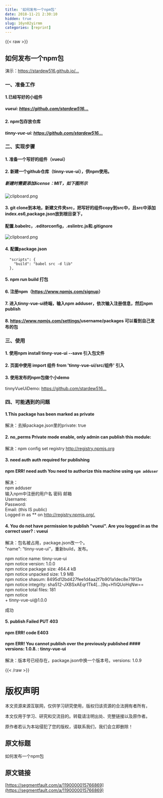 ```yaml
---
title: '如何发布一个npm包' 
date: 2018-11-21 2:30:10
hidden: true
slug: 16yn02yirmm
categories: [reprint]
---
```


{{< raw >}}
<h2 id="articleHeader0">&#x5982;&#x4F55;&#x53D1;&#x5E03;&#x4E00;&#x4E2A;npm&#x5305;</h2><p>&#x6F14;&#x793A;&#xFF1A;<a href="https://stardew516.github.io/vueui/dist/demo/index.html#/" rel="nofollow noreferrer" target="_blank">https://stardew516.github.io/...</a></p><h3 id="articleHeader1">&#x4E00;&#x3001;&#x51C6;&#x5907;&#x5DE5;&#x4F5C;</h3><h4>1.&#x5DF2;&#x7ECF;&#x5199;&#x597D;&#x7684;&#x5C0F;&#x7EC4;&#x4EF6;</h4><h5>vueui: <a href="https://github.com/stardew516/vueui" rel="nofollow noreferrer" target="_blank">https://github.com/stardew516...</a></h5><h4>2. npm&#x5305;&#x5B58;&#x653E;&#x4ED3;&#x5E93;</h4><h5>tinny-vue-ui: <a href="https://github.com/stardew516/tinny-vue-ui" rel="nofollow noreferrer" target="_blank">https://github.com/stardew516...</a></h5><h3 id="articleHeader2">&#x4E8C;&#x3001;&#x5B9E;&#x73B0;&#x6B65;&#x9AA4;</h3><h4>1. &#x51C6;&#x5907;&#x4E00;&#x4E2A;&#x5199;&#x597D;&#x7684;&#x7EC4;&#x4EF6;&#xFF08;vueui&#xFF09;</h4><h4>2. &#x65B0;&#x5EFA;&#x4E00;&#x4E2A;github&#x4ED3;&#x5E93;&#xFF08;tinny-vue-ui&#xFF09;&#xFF0C;&#x4F9B;npm&#x4F7F;&#x7528;&#x3002;</h4><h5>&#x65B0;&#x5EFA;&#x65F6;&#x9700;&#x8981;&#x6DFB;&#x52A0;license&#xFF1A;MIT&#xFF0C;&#x5982;&#x4E0B;&#x56FE;&#x6240;&#x793A;</h5><p><span class="img-wrap"><img data-src="/img/bVbeeT4?w=1590&amp;h=1056" src="https://static.alili.tech/img/bVbeeT4?w=1590&amp;h=1056" alt="clipboard.png" title="clipboard.png" style="cursor:pointer;display:inline"></span></p><h4>3. git clone&#x5230;&#x672C;&#x5730;&#xFF0C;&#x65B0;&#x5EFA;&#x6587;&#x4EF6;&#x5939;src&#xFF0C;&#x628A;&#x5199;&#x597D;&#x7684;&#x7EC4;&#x4EF6;copy&#x5230;src&#x4E2D;&#xFF0C;&#x4E14;src&#x4E2D;&#x6DFB;&#x52A0;index.es6,package.json&#x653E;&#x5230;&#x6839;&#x76EE;&#x5F55;&#x4E0B;&#xFF0C;</h4><h4>&#x914D;&#x7F6E;.babelrc&#xFF0C;.editorconfig&#xFF0C;.eslintrc.js&#x548C;.gitignore</h4><p><span class="img-wrap"><img data-src="/img/bVbejOE?w=510&amp;h=614" src="https://static.alili.tech/img/bVbejOE?w=510&amp;h=614" alt="clipboard.png" title="clipboard.png" style="cursor:pointer;display:inline"></span></p><h4>4. &#x914D;&#x7F6E;package.json</h4><div class="widget-codetool" style="display:none"><div class="widget-codetool--inner"><span class="selectCode code-tool" data-toggle="tooltip" data-placement="top" title="" data-original-title="&#x5168;&#x9009;"></span> <span type="button" class="copyCode code-tool" data-toggle="tooltip" data-placement="top" data-clipboard-text="  &quot;scripts&quot;: {
    &quot;build&quot;: &quot;babel src -d lib&quot;
  }," title="" data-original-title="&#x590D;&#x5236;"></span> <span type="button" class="saveToNote code-tool" data-toggle="tooltip" data-placement="top" title="" data-original-title="&#x653E;&#x8FDB;&#x7B14;&#x8BB0;"></span></div></div><pre class="hljs xquery"><code>  <span class="hljs-string">&quot;scripts&quot;</span>: {
    <span class="hljs-string">&quot;build&quot;</span>: <span class="hljs-string">&quot;babel src -d lib&quot;</span>
  },</code></pre><h4>5. npm run build &#x6253;&#x5305;</h4><h4>6. &#x6CE8;&#x518C;npm&#xFF08;<a href="https://www.npmjs.com/signup" rel="nofollow noreferrer" target="_blank">https://www.npmjs.com/signup</a>&#xFF09;</h4><h4>7. &#x8FDB;&#x5165;tinny-vue-ui&#x7EC8;&#x7AEF;&#xFF0C;&#x8F93;&#x5165;npm adduser&#xFF0C;&#x4F9D;&#x6B21;&#x8F93;&#x5165;&#x6CE8;&#x518C;&#x4FE1;&#x606F;&#xFF0C;&#x7136;&#x540E;npm publish</h4><h4>8. <a href="https://www.npmjs.com/settings/" rel="nofollow noreferrer" target="_blank">https://www.npmjs.com/settings/</a><strong>username</strong>/packages &#x53EF;&#x4EE5;&#x770B;&#x5230;&#x81EA;&#x5DF1;&#x53D1;&#x5E03;&#x7684;&#x5305;</h4><h3 id="articleHeader3">&#x4E09;&#x3001;&#x4F7F;&#x7528;</h3><h4>1. &#x4F7F;&#x7528;npm install tinny-vue-ui --save &#x5F15;&#x5165;&#x5305;&#x6587;&#x4EF6;</h4><h4>2. &#x9875;&#x9762;&#x4E2D;&#x4F7F;&#x7528; import &#x7EC4;&#x4EF6; from &apos;tinny-vue-ui/src/&#x7EC4;&#x4EF6;&apos; &#x5F15;&#x5165;</h4><h4>3. &#x4F7F;&#x7528;&#x53D1;&#x5E03;&#x7684;npm&#x5305;&#x505A;&#x4E2A;&#x5C0F;demo</h4><p>tinnyVueUiDemo: <a href="https://github.com/stardew516/tinnyVueUiDemo" rel="nofollow noreferrer" target="_blank">https://github.com/stardew516...</a></p><h3 id="articleHeader4">&#x56DB;&#x3001;&#x53EF;&#x80FD;&#x9047;&#x5230;&#x7684;&#x95EE;&#x9898;</h3><h4>1.This package has been marked as private</h4><p>&#x89E3;&#x51B3;&#xFF1A;&#x53BB;&#x6389;package.json&#x91CC;&#x7684;private: true</p><h4>2. no_perms Private mode enable, only admin can publish this module:</h4><p>&#x89E3;&#x51B3;&#xFF1A;npm config set registry <a href="http://registry.npmjs.org" rel="nofollow noreferrer" target="_blank">http://registry.npmjs.org</a></p><h4>3. need auth auth required for publishing</h4><h4>npm ERR! need auth You need to authorize this machine using <code>npm adduser</code></h4><p>&#x89E3;&#x51B3;&#xFF1A;<br>npm adduser<br>&#x8F93;&#x5165;npm&#x4E2D;&#x6CE8;&#x518C;&#x7684;&#x7528;&#x6237;&#x540D; &#x5BC6;&#x7801; &#x90AE;&#x7BB1;<br>Username:<br>Password:<br>Email: (this IS public)<br>Logged in as ** on <a href="http://registry.npmjs.org/." rel="nofollow noreferrer" target="_blank">http://registry.npmjs.org/.</a></p><h4>4. You do not have permission to publish &quot;vueui&quot;. Are you logged in as the correct user? : vueui</h4><p>&#x89E3;&#x51B3;&#xFF1A;&#x5305;&#x540D;&#x88AB;&#x5360;&#x7528;&#xFF0C;package.json&#x6539;&#x4E00;&#x4E2A;&#x3002;<br>&quot;name&quot;: &#x201C;tinny-vue-ui&#x201D;&#xFF0C;&#x91CD;&#x65B0;build&#xFF0C;&#x53D1;&#x5E03;&#x3002;</p><p>npm notice name: tinny-vue-ui<br>npm notice version: 1.0.0<br>npm notice package size: 464.4 kB<br>npm notice unpacked size: 1.9 MB<br>npm notice shasum: 8495d12bd427fee1d4aa2f7b901a1dec8e71913e<br>npm notice integrity: sha512-JXBSxAEqr1Tk4[...]9q+H1iQUoHqNw==<br>npm notice total files: 181<br>npm notice<br>+ tinny-vue-ui@1.0.0</p><p>&#x6210;&#x529F;</p><h4>5. publish Failed PUT 403</h4><h4>npm ERR! code E403</h4><h4>npm ERR! You cannot publish over the previously published #### versions: 1.0.8. : tinny-vue-ui</h4><p>&#x89E3;&#x51B3;&#xFF1A;&#x7248;&#x672C;&#x53F7;&#x5DF2;&#x7ECF;&#x5B58;&#x5728;&#xFF0C;package.json&#x4E2D;&#x6362;&#x4E00;&#x4E2A;&#x7248;&#x672C;&#x53F7;&#x3002;versions: 1.0.9</p>
{{< /raw >}}

# 版权声明
本文资源来源互联网，仅供学习研究使用，版权归该资源的合法拥有者所有，

本文仅用于学习、研究和交流目的。转载请注明出处、完整链接以及原作者。

原作者若认为本站侵犯了您的版权，请联系我们，我们会立即删除！

## 原文标题
如何发布一个npm包

## 原文链接
[https://segmentfault.com/a/1190000015766869](https://segmentfault.com/a/1190000015766869)

